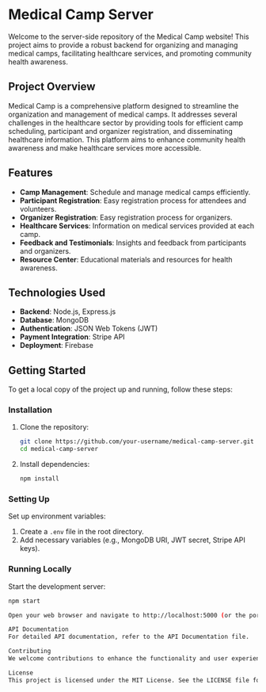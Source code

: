 # Medical Camp Server

Welcome to the server-side repository of the Medical Camp website! This project aims to provide a robust backend for organizing and managing medical camps, facilitating healthcare services, and promoting community health awareness.

## Project Overview
Medical Camp is a comprehensive platform designed to streamline the organization and management of medical camps. It addresses several challenges in the healthcare sector by providing tools for efficient camp scheduling, participant and organizer registration, and disseminating healthcare information. This platform aims to enhance community health awareness and make healthcare services more accessible.

## Features

- **Camp Management**: Schedule and manage medical camps efficiently.
- **Participant Registration**: Easy registration process for attendees and volunteers.
- **Organizer Registration**: Easy registration process for organizers.
- **Healthcare Services**: Information on medical services provided at each camp.
- **Feedback and Testimonials**: Insights and feedback from participants and organizers.
- **Resource Center**: Educational materials and resources for health awareness.

## Technologies Used

- **Backend**: Node.js, Express.js
- **Database**: MongoDB
- **Authentication**: JSON Web Tokens (JWT)
- **Payment Integration**: Stripe API
- **Deployment**: Firebase

## Getting Started

To get a local copy of the project up and running, follow these steps:

### Installation

1. Clone the repository:
    ```bash
    git clone https://github.com/your-username/medical-camp-server.git
    cd medical-camp-server
    ```

2. Install dependencies:
    ```bash
    npm install
    ```

### Setting Up

Set up environment variables:
1. Create a `.env` file in the root directory.
2. Add necessary variables (e.g., MongoDB URI, JWT secret, Stripe API keys).

### Running Locally

Start the development server:
```bash
npm start

Open your web browser and navigate to http://localhost:5000 (or the port specified in your configuration).

API Documentation
For detailed API documentation, refer to the API Documentation file.

Contributing
We welcome contributions to enhance the functionality and user experience of the Medical Camp server. If you have any ideas, improvements, or bug fixes, feel free to fork the repository, create a new branch, and submit a pull request.

License
This project is licensed under the MIT License. See the LICENSE file for more details.
